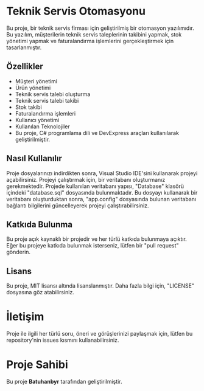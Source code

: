 # Teknik Servis Otomasyonu
Bu proje, bir teknik servis firması için geliştirilmiş bir otomasyon yazılımıdır. Bu yazılım, müşterilerin teknik servis taleplerinin takibini yapmak, stok yönetimi yapmak ve faturalandırma işlemlerini gerçekleştirmek için tasarlanmıştır.

## Özellikler
* Müşteri yönetimi
* Ürün yönetimi
* Teknik servis talebi oluşturma
* Teknik servis talebi takibi
* Stok takibi
* Faturalandırma işlemleri
* Kullanıcı yönetimi
* Kullanılan Teknolojiler
* Bu proje, C# programlama dili ve DevExpress araçları kullanılarak geliştirilmiştir.

## Nasıl Kullanılır
Proje dosyalarınızı indirdikten sonra, Visual Studio IDE'sini kullanarak projeyi açabilirsiniz. Projeyi çalıştırmak için, bir veritabanı oluşturmanız gerekmektedir. Projede kullanılan veritabanı yapısı, "Database" klasörü içindeki "database.sql" dosyasında bulunmaktadır. Bu dosyayı kullanarak bir veritabanı oluşturduktan sonra, "app.config" dosyasında bulunan veritabanı bağlantı bilgilerini güncelleyerek projeyi çalıştırabilirsiniz.

## Katkıda Bulunma
Bu proje açık kaynaklı bir projedir ve her türlü katkıda bulunmaya açıktır. Eğer bu projeye katkıda bulunmak isterseniz, lütfen bir "pull request" gönderin.

## Lisans
Bu proje, MIT lisansı altında lisanslanmıştır. Daha fazla bilgi için, "LICENSE" dosyasına göz atabilirsiniz.

# İletişim
Proje ile ilgili her türlü soru, öneri ve görüşlerinizi paylaşmak için, lütfen bu repository'nin issues kısmını kullanabilirsiniz.

# Proje Sahibi
Bu proje **Batuhanbyr** tarafından geliştirilmiştir.



